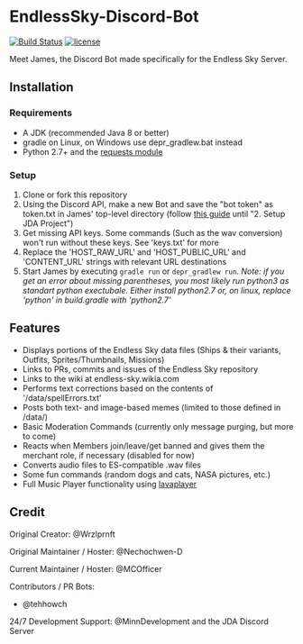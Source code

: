 # EndlessSky-Discord-Bot
[![Build Status](https://travis-ci.org/MCOfficer/EndlessSky-Discord-Bot.svg?branch=master)](https://travis-ci.org/MCOfficer/EndlessSky-Discord-Bot)
[![license](https://img.shields.io/aur/license/yaourt.svg)](https://github.com/MCOfficer/EndlessSky-Discord-Bot/tree/master/LICENSE)

Meet James, the Discord Bot made specifically for the Endless Sky Server.

## Installation
### Requirements
- A JDK (recommended Java 8 or better)
- gradle on Linux, on Ẃindows use depr_gradlew.bat instead
- Python 2.7+ and the [requests module](http://docs.python-requests.org/en/master/)
### Setup
1. Clone or fork this repository
2. Using the Discord API, make a new Bot and save the "bot token" as token.txt in James' top-level directory (follow [this guide](https://github.com/DV8FromTheWorld/JDA/wiki/3%29-Getting-Started) until "2. Setup JDA Project")
3. Get missing API keys. Some commands (Such as the wav conversion) won't run without these keys. See 'keys.txt' for more
4. Replace the 'HOST_RAW_URL' and 'HOST_PUBLIC_URL' and 'CONTENT_URL' strings with relevant URL destinations
5. Start James by executing `gradle run` or `depr_gradlew run`. *Note: if you get an error about missing parentheses, you most likely run python3 as standart python exectubale. Either install python2.7 or, on linux, replace 'python' in build.gradle with 'python2.7'*

## Features
- Displays portions of the Endless Sky data files (Ships & their variants, Outfits, Sprites/Thumbnails, Missions)
- Links to PRs, commits and issues of the Endless Sky repository
- Links to the wiki at endless-sky.wikia.com
- Performs text corrections based on the contents of '/data/spellErrors.txt'
- Posts both text- and image-based memes (limited to those defined in /data/)
- Basic Moderation Commands (currently only message purging, but more to come)
- Reacts when Members join/leave/get banned and gives them the merchant role, if necessary (disabled for now)
- Converts audio files to ES-compatible .wav files
- Some fun commands (random dogs and cats, NASA pictures, etc.)
- Full Music Player functionality using [lavaplayer](https://github.com/sedmelluq/lavaplayer)

## Credit
Original Creator: @Wrzlprnft

Original Maintainer / Hoster: @Nechochwen-D

Current Maintainer / Hoster: @MCOfficer

Contributors / PR Bots:
 - @tehhowch

24/7 Development Support: @MinnDevelopment and the JDA Discord Server

